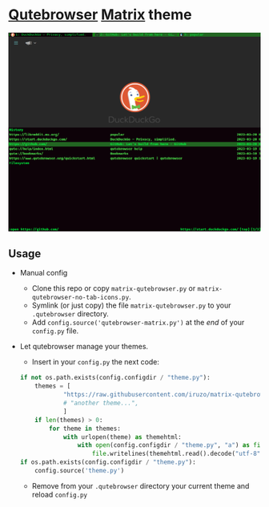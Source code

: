 # [Qutebrowser](https://qutebrowser.org) [Matrix](https://www.schemecolor.com/matrix-code-green.php) theme

<p align="center">
	<img src="https://raw.githubusercontent.com/iruzo/matrix-qutebrowser/main/assets/preview.png"/>
</p>

## Usage

- Manual config
  - Clone this repo or copy `matrix-qutebrowser.py` or `matrix-qutebrowser-no-tab-icons.py`.
  - Symlink (or just copy) the file `matrix-qutebrowser.py` to your `.qutebrowser` directory.
  - Add `config.source('qutebrowser-matrix.py')` at the _end_ of your `config.py` file.

- Let qutebrowser manage your themes.
  - Insert in your `config.py` the next code:
  ```python
  if not os.path.exists(config.configdir / "theme.py"):
      themes = [
              "https://raw.githubusercontent.com/iruzo/matrix-qutebrowser/main/matrix-qutebrowser.py",
              # "another theme...",
              ]
      if len(themes) > 0:
          for theme in themes:
              with urlopen(theme) as themehtml:
                  with open(config.configdir / "theme.py", "a") as file:
                      file.writelines(themehtml.read().decode("utf-8"))
  if os.path.exists(config.configdir / "theme.py"):
      config.source('theme.py')
  ```
  - Remove from your `.qutebrowser` directory your current theme and reload `config.py`
